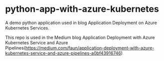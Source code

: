 # python-app-with-azure-kubernetes
A demo python application used in blog Application Deployment on Azure Kubernetes Services.

This repo is used in the Medium blog Application Deployment with Azure Kubernetes Service and Azure Pipelines(https://medium.com/faun/application-deployment-with-azure-kubernetes-service-and-azure-pipelines-a0bf43916746)
